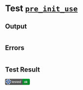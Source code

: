 # Test [`pre_init_use`](/doc/tests/statement_usage.md#L250)

## Output

```,plain
```

## Errors

```,plain
```

## Test Result

![OK](/doc/tests/.test/pre_init_use.png)
